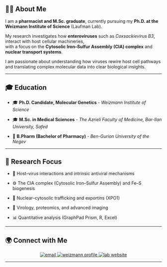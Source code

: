 
## 👩‍🔬 About Me

I am a **pharmacist and M.Sc. graduate**, currently pursuing my **Ph.D. at the Weizmann Institute of Science** (Laufman Lab).  

My research investigates how **enteroviruses** such as *Coxsackievirus B3*, interact with host cellular machineries,  
with a focus on the **Cytosolic Iron–Sulfur Assembly (CIA) complex** and **nuclear transport systems**.

I am passionate about understanding how viruses rewire host cell pathways and translating complex molecular data into clear biological insights.

---

## 🎓 Education

- 🎓 **Ph.D. Candidate, Molecular Genetics** - *Weizmann Institute of Science*
  
- 🎓 **M.Sc. in Medical Sciences** - *The Azrieli Faculty of Medicine, Bar-Ilan University, Safed*
  
- 💊 **B.Pharm (Bachelor of Pharmacy)** - *Ben-Gurion University of the Negev*  

---

## 🧬 Research Focus

- 🦠 Host–virus interactions and intrinsic antiviral mechanisms
  
- ⚙️ The CIA complex (Cytosolic Iron–Sulfur Assembly) and Fe–S biogenesis
  
- 🚀 Nuclear–cytosolic trafficking and exportins (XPO1)
  
- 🔬 Virology, proteomics, and advanced imaging
  
- 📊 Quantitative analysis (GraphPad Prism, R, Excel)  

---

## 🌍 Connect with Me

<p align="center">
  <a href="mailto:yana.lerner@weizmann.ac.il">
    <img src="https://img.shields.io/badge/Email-yana.lerner@weizmann.ac.il-C3636D?style=for-the-badge&logo=gmail&logoColor=white" alt="email">
  </a>
  <a href="https://weizmann.elsevierpure.com/en/persons/yana-lerner">
    <img src="https://img.shields.io/badge/Profile-Weizmann%20Pure-F8C8DC?style=for-the-badge&logo=readme&logoColor=white" alt="weizmann profile">
  </a>
  <a href="https://www.weizmann.ac.il/molgen/Laufman/home">
    <img src="https://img.shields.io/badge/Lab%20Website-Laufman%20Lab-FFF2CC?style=for-the-badge&logo=google-chrome&logoColor=2F3A3D" alt="lab website">
  </a>
</p>

---

